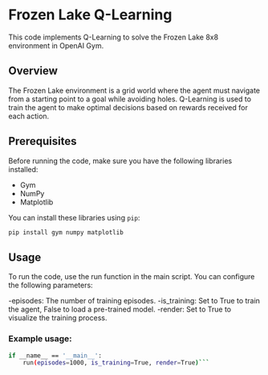 # Frozen Lake Q-Learning

This code implements Q-Learning to solve the Frozen Lake 8x8 environment in OpenAI Gym.

## Overview

The Frozen Lake environment is a grid world where the agent must navigate from a starting point to a goal while avoiding holes. Q-Learning is used to train the agent to make optimal decisions based on rewards received for each action.

## Prerequisites

Before running the code, make sure you have the following libraries installed:

- Gym
- NumPy
- Matplotlib

You can install these libraries using `pip`:

```bash
pip install gym numpy matplotlib
```
## Usage

To run the code, use the run function in the main script. You can configure the following parameters:

-episodes: The number of training episodes.
-is_training: Set to True to train the agent, False to load a pre-trained model.
-render: Set to True to visualize the training process.

### Example usage:

```bash
if __name__ == '__main__':
    run(episodes=1000, is_training=True, render=True)```

